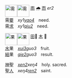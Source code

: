 <img id=需 alt=需 height=40 src=https://f.2cn.cn/hanzi/svg/9700.svg
align=top><img id=需 alt=需 height=40 src=https://f.2cn.cn/a/zi-svg/9700swjz16359.svg
align=top> [雨]() 🌧 [而]() _er2_   
需[要]()　_xy1[yao4]()_　need.   
需[求]()　_xy1[qiu2]()_　need.   

<img id=果 alt=果 height=40 src=https://f.2cn.cn/hanzi/svg/679C.svg
align=top><img id=果 alt=果 height=40 src=https://f.2cn.cn/a/zi-svg/679Cswjz7509.svg
align=top> [田]()🍊 [木]() 🌳   
[水]()果　_[xui3]()guo3_　fruit.   
[結]()果　_[gie2]()guo3_　result.   

[神]()聖　_[xen2]()xeŋ4_　holy. sacred.   
聖[人]()　_xeŋ4[ren2]()_　saint.   
